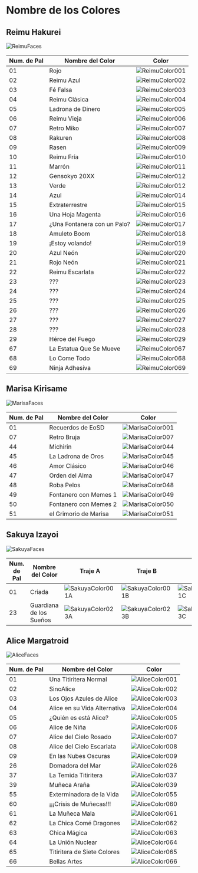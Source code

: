 # Nombre de los Colores

## Reimu Hakurei
![ReimuFaces](https://github.com/IkuTronHD/Touhou-Kagehakuchuumu---Shadow-Daydream/blob/main/img/Select/pl00_ct01.png)

| Num. de Pal | Nombre del Color | Color |
|----------|---------------|-----------|
| 01 | Rojo | ![ReimuColor001](https://github.com/IkuTronHD/Touhou-Kagehakuchuumu---Shadow-Daydream/blob/main/Reimu/Colors/ES/001.png) |
| 02 | Reimu Azul | ![ReimuColor002](https://github.com/IkuTronHD/Touhou-Kagehakuchuumu---Shadow-Daydream/blob/main/Reimu/Colors/ES/002.png) |
| 03 | Fé Falsa | ![ReimuColor003](https://github.com/IkuTronHD/Touhou-Kagehakuchuumu---Shadow-Daydream/blob/main/Reimu/Colors/ES/003.png) |
| 04 | Reimu Clásica | ![ReimuColor004](https://github.com/IkuTronHD/Touhou-Kagehakuchuumu---Shadow-Daydream/blob/main/Reimu/Colors/ES/004.png) |
| 05 | Ladrona de Dinero | ![ReimuColor005](https://github.com/IkuTronHD/Touhou-Kagehakuchuumu---Shadow-Daydream/blob/main/Reimu/Colors/ES/005.png) |
| 06 | Reimu Vieja | ![ReimuColor006](https://github.com/IkuTronHD/Touhou-Kagehakuchuumu---Shadow-Daydream/blob/main/Reimu/Colors/ES/006.png) |
| 07 | Retro Miko | ![ReimuColor007](https://github.com/IkuTronHD/Touhou-Kagehakuchuumu---Shadow-Daydream/blob/main/Reimu/Colors/ES/007.png) |
| 08 | Rakuren | ![ReimuColor008](https://github.com/IkuTronHD/Touhou-Kagehakuchuumu---Shadow-Daydream/blob/main/Reimu/Colors/ES/008.png) |
| 09 | Rasen | ![ReimuColor009](https://github.com/IkuTronHD/Touhou-Kagehakuchuumu---Shadow-Daydream/blob/main/Reimu/Colors/ES/009.png) |
| 10 | Reimu Fría | ![ReimuColor010](https://github.com/IkuTronHD/Touhou-Kagehakuchuumu---Shadow-Daydream/blob/main/Reimu/Colors/ES/010.png) |
| 11 | Marrón | ![ReimuColor011](https://github.com/IkuTronHD/Touhou-Kagehakuchuumu---Shadow-Daydream/blob/main/Reimu/Colors/ES/011.png) |
| 12 | Gensokyo 20XX | ![ReimuColor012](https://github.com/IkuTronHD/Touhou-Kagehakuchuumu---Shadow-Daydream/blob/main/Reimu/Colors/ES/012.png) |
| 13 | Verde | ![ReimuColor012](https://github.com/IkuTronHD/Touhou-Kagehakuchuumu---Shadow-Daydream/blob/main/Reimu/Colors/ES/013.png) |
| 14 | Azul | ![ReimuColor014](https://github.com/IkuTronHD/Touhou-Kagehakuchuumu---Shadow-Daydream/blob/main/Reimu/Colors/ES/014.png) |
| 15 | Extraterrestre | ![ReimuColor015](https://github.com/IkuTronHD/Touhou-Kagehakuchuumu---Shadow-Daydream/blob/main/Reimu/Colors/ES/015.png) |
| 16 | Una Hoja Magenta | ![ReimuColor016](https://github.com/IkuTronHD/Touhou-Kagehakuchuumu---Shadow-Daydream/blob/main/Reimu/Colors/ES/016.png) |
| 17 | ¿Una Fontanera con un Palo? | ![ReimuColor017](https://github.com/IkuTronHD/Touhou-Kagehakuchuumu---Shadow-Daydream/blob/main/Reimu/Colors/ES/017.png) |
| 18 | Amuleto Boom | ![ReimuColor018](https://github.com/IkuTronHD/Touhou-Kagehakuchuumu---Shadow-Daydream/blob/main/Reimu/Colors/ES/018.png) |
| 19 | ¡Estoy volando! | ![ReimuColor019](https://github.com/IkuTronHD/Touhou-Kagehakuchuumu---Shadow-Daydream/blob/main/Reimu/Colors/ES/019.png) |
| 20 | Azul Neón | ![ReimuColor020](https://github.com/IkuTronHD/Touhou-Kagehakuchuumu---Shadow-Daydream/blob/main/Reimu/Colors/ES/020.png) |
| 21 | Rojo Neón | ![ReimuColor021](https://github.com/IkuTronHD/Touhou-Kagehakuchuumu---Shadow-Daydream/blob/main/Reimu/Colors/ES/021.png) |
| 22 | Reimu Escarlata | ![ReimuColor022](https://github.com/IkuTronHD/Touhou-Kagehakuchuumu---Shadow-Daydream/blob/main/Reimu/Colors/ES/022.png) |
| 23 | ??? | ![ReimuColor023](https://github.com/IkuTronHD/Touhou-Kagehakuchuumu---Shadow-Daydream/blob/main/Reimu/Colors/ES/023.png) |
| 24 | ??? | ![ReimuColor024](https://github.com/IkuTronHD/Touhou-Kagehakuchuumu---Shadow-Daydream/blob/main/Reimu/Colors/ES/024.png) |
| 25 | ??? | ![ReimuColor025](https://github.com/IkuTronHD/Touhou-Kagehakuchuumu---Shadow-Daydream/blob/main/Reimu/Colors/ES/025.png) |
| 26 | ??? | ![ReimuColor026](https://github.com/IkuTronHD/Touhou-Kagehakuchuumu---Shadow-Daydream/blob/main/Reimu/Colors/ES/026.png) |
| 27 | ??? | ![ReimuColor027](https://github.com/IkuTronHD/Touhou-Kagehakuchuumu---Shadow-Daydream/blob/main/Reimu/Colors/ES/027.png) |
| 28 | ??? | ![ReimuColor028](https://github.com/IkuTronHD/Touhou-Kagehakuchuumu---Shadow-Daydream/blob/main/Reimu/Colors/ES/028.png) |
| 29 | Héroe del Fuego | ![ReimuColor029](https://github.com/IkuTronHD/Touhou-Kagehakuchuumu---Shadow-Daydream/blob/main/Reimu/Colors/ES/029.png) |
| 67 | La Estatua Que Se Mueve | ![ReimuColor067](https://github.com/IkuTronHD/Touhou-Kagehakuchuumu---Shadow-Daydream/blob/main/Reimu/Colors/ES/067.png) |
| 68 | Lo Come Todo | ![ReimuColor068](https://github.com/IkuTronHD/Touhou-Kagehakuchuumu---Shadow-Daydream/blob/main/Reimu/Colors/ES/068.png) |
| 69 | Ninja Adhesiva | ![ReimuColor069](https://github.com/IkuTronHD/Touhou-Kagehakuchuumu---Shadow-Daydream/blob/main/Reimu/Colors/ES/069.png) |

## Marisa Kirisame
![MarisaFaces](https://github.com/IkuTronHD/Touhou-Kagehakuchuumu---Shadow-Daydream/blob/main/img/Select/pl01_ct01.png)

| Num. de Pal | Nombre del Color | Color |
|----------|---------------|-----------|
| 01 | Recuerdos de EoSD | ![MarisaColor001](https://github.com/IkuTronHD/Touhou-Kagehakuchuumu---Shadow-Daydream/blob/main/Marisa/Colors/ES/001.png) |
| 07 | Retro Bruja | ![MarisaColor007](https://github.com/IkuTronHD/Touhou-Kagehakuchuumu---Shadow-Daydream/blob/main/Marisa/Colors/ES/007.png) |
| 44 | Michirin | ![MarisaColor044](https://github.com/IkuTronHD/Touhou-Kagehakuchuumu---Shadow-Daydream/blob/main/Marisa/Colors/ES/044.png) |
| 45 | La Ladrona de Oros | ![MarisaColor045](https://github.com/IkuTronHD/Touhou-Kagehakuchuumu---Shadow-Daydream/blob/main/Marisa/Colors/ES/045.png) |
| 46 | Amor Clásico | ![MarisaColor046](https://github.com/IkuTronHD/Touhou-Kagehakuchuumu---Shadow-Daydream/blob/main/Marisa/Colors/ES/046.png) |
| 47 | Orden del Alma | ![MarisaColor047](https://github.com/IkuTronHD/Touhou-Kagehakuchuumu---Shadow-Daydream/blob/main/Marisa/Colors/ES/047.png) |
| 48 | Roba Pelos | ![MarisaColor048](https://github.com/IkuTronHD/Touhou-Kagehakuchuumu---Shadow-Daydream/blob/main/Marisa/Colors/ES/048.png) |
| 49 | Fontanero con Memes 1 | ![MarisaColor049](https://github.com/IkuTronHD/Touhou-Kagehakuchuumu---Shadow-Daydream/blob/main/Marisa/Colors/ES/049.png) |
| 50 | Fontanero con Memes 2 | ![MarisaColor050](https://github.com/IkuTronHD/Touhou-Kagehakuchuumu---Shadow-Daydream/blob/main/Marisa/Colors/ES/050.png) |
| 51 | el Grimorio de Marisa | ![MarisaColor051](https://github.com/IkuTronHD/Touhou-Kagehakuchuumu---Shadow-Daydream/blob/main/Marisa/Colors/ES/051.png) |

## Sakuya Izayoi
![SakuyaFaces](https://github.com/IkuTronHD/Touhou-Kagehakuchuumu---Shadow-Daydream/blob/main/img/Select/pl02a_ct01.png)

| Num. de Pal | Nombre del Color | Traje A | Traje B | Traje C |
|----------|---------------|-----------|-----------|-----------|
| 01 | Criada | ![SakuyaColor001A](https://github.com/IkuTronHD/Touhou-Kagehakuchuumu---Shadow-Daydream/blob/main/Sakuya/Colors/ES/001A.png) | ![SakuyaColor001B](https://github.com/IkuTronHD/Touhou-Kagehakuchuumu---Shadow-Daydream/blob/main/Sakuya/Colors/ES/001B.png) | ![SakuyaColor001C](https://github.com/IkuTronHD/Touhou-Kagehakuchuumu---Shadow-Daydream/blob/main/Sakuya/Colors/ES/001C.png) |
| 23 | Guardiana de los Sueños | ![SakuyaColor023A](https://github.com/IkuTronHD/Touhou-Kagehakuchuumu---Shadow-Daydream/blob/main/Sakuya/Colors/ES/023A.png) | ![SakuyaColor023B](https://github.com/IkuTronHD/Touhou-Kagehakuchuumu---Shadow-Daydream/blob/main/Sakuya/Colors/ES/023B.png) | ![SakuyaColor023C](https://github.com/IkuTronHD/Touhou-Kagehakuchuumu---Shadow-Daydream/blob/main/Sakuya/Colors/ES/023C.png) |

## Alice Margatroid
![AliceFaces](https://github.com/IkuTronHD/Touhou-Kagehakuchuumu---Shadow-Daydream/blob/main/img/Select/pl03_ct01.png)

| Num. de Pal | Nombre del Color | Color |
|----------|---------------|-----------|
| 01 | Una Titiritera Normal | ![AliceColor001](https://github.com/IkuTronHD/Touhou-Kagehakuchuumu---Shadow-Daydream/blob/main/Alice/Colors/ES/001.png) |
| 02 | SinoAlice | ![AliceColor002](https://github.com/IkuTronHD/Touhou-Kagehakuchuumu---Shadow-Daydream/blob/main/Alice/Colors/ES/002.png) |
| 03 | Los Ojos Azules de Alice | ![AliceColor003](https://github.com/IkuTronHD/Touhou-Kagehakuchuumu---Shadow-Daydream/blob/main/Alice/Colors/ES/003.png) |
| 04 | Alice en su Vida Alternativa | ![AliceColor004](https://github.com/IkuTronHD/Touhou-Kagehakuchuumu---Shadow-Daydream/blob/main/Alice/Colors/ES/004.png) |
| 05 | ¿Quién es está Alice? | ![AliceColor005](https://github.com/IkuTronHD/Touhou-Kagehakuchuumu---Shadow-Daydream/blob/main/Alice/Colors/ES/005.png) |
| 06 | Alice de Niña | ![AliceColor006](https://github.com/IkuTronHD/Touhou-Kagehakuchuumu---Shadow-Daydream/blob/main/Alice/Colors/ES/006.png) |
| 07 | Alice del Cielo Rosado | ![AliceColor007](https://github.com/IkuTronHD/Touhou-Kagehakuchuumu---Shadow-Daydream/blob/main/Alice/Colors/ES/007.png) |
| 08 | Alice del Cielo Escarlata | ![AliceColor008](https://github.com/IkuTronHD/Touhou-Kagehakuchuumu---Shadow-Daydream/blob/main/Alice/Colors/ES/008.png) |
| 09 | En las Nubes Oscuras | ![AliceColor009](https://github.com/IkuTronHD/Touhou-Kagehakuchuumu---Shadow-Daydream/blob/main/Alice/Colors/ES/009.png) |
| 26 | Domadora del Mar | ![AliceColor026](https://github.com/IkuTronHD/Touhou-Kagehakuchuumu---Shadow-Daydream/blob/main/Alice/Colors/ES/026.png) |
| 37 | La Temida Titiritera | ![AliceColor037](https://github.com/IkuTronHD/Touhou-Kagehakuchuumu---Shadow-Daydream/blob/main/Alice/Colors/ES/037.png) |
| 39 | Muñeca Araña | ![AliceColor039](https://github.com/IkuTronHD/Touhou-Kagehakuchuumu---Shadow-Daydream/blob/main/Alice/Colors/ES/039.png) |
| 55 | Exterminadora de la Vida | ![AliceColor055](https://github.com/IkuTronHD/Touhou-Kagehakuchuumu---Shadow-Daydream/blob/main/Alice/Colors/ES/055.png) |
| 60 | ¡¡¡Crisis de Muñecas!!! | ![AliceColor060](https://github.com/IkuTronHD/Touhou-Kagehakuchuumu---Shadow-Daydream/blob/main/Alice/Colors/ES/060.png) |
| 61 | La Muñeca Mala | ![AliceColor061](https://github.com/IkuTronHD/Touhou-Kagehakuchuumu---Shadow-Daydream/blob/main/Alice/Colors/ES/061.png) |
| 62 | La Chica Comé Dragones | ![AliceColor062](https://github.com/IkuTronHD/Touhou-Kagehakuchuumu---Shadow-Daydream/blob/main/Alice/Colors/ES/062.png) |
| 63 | Chica Mágica | ![AliceColor063](https://github.com/IkuTronHD/Touhou-Kagehakuchuumu---Shadow-Daydream/blob/main/Alice/Colors/ES/063.png) |
| 64 | La Unión Nuclear | ![AliceColor064](https://github.com/IkuTronHD/Touhou-Kagehakuchuumu---Shadow-Daydream/blob/main/Alice/Colors/ES/064.png) |
| 65 | Titiritera de Siete Colores | ![AliceColor065](https://github.com/IkuTronHD/Touhou-Kagehakuchuumu---Shadow-Daydream/blob/main/Alice/Colors/ES/065.png) |
| 66 | Bellas Artes | ![AliceColor066](https://github.com/IkuTronHD/Touhou-Kagehakuchuumu---Shadow-Daydream/blob/main/Alice/Colors/ES/066.png) |
